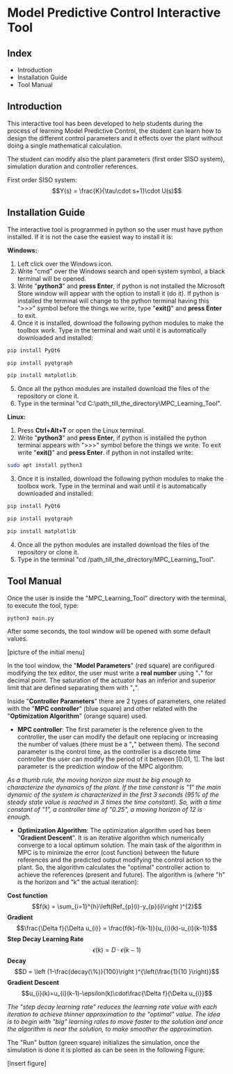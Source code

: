 # Model Predictive Control Interactive Tool
## Index

 - Introduction
 - Installation Guide
 - Tool Manual

## Introduction
This interactive tool has been developed to help students during the process of learning Model Predictive Control, the student can learn how to design the different control parameters and it effects over the plant without doing a single mathematical calculation.

The student can modify also the plant parameters (first order SISO system), simulation duration and controller references.

First order SISO system:
$$Y(s) = \frac{K}{\tau\cdot s+1}\cdot U(s)$$

## Installation Guide
The interactive tool is programmed in python so the user must have python installed. If it is not the case the easiest way to install it is:

**Windows:**

 1. Left click over the Windows icon.
 2. Write "cmd" over the Windows search and open system symbol, a black terminal will be opened.
 3. Write "**python3**" and **press Enter**, if python is not installed the Microsoft Store window will appear with the option to install it (do it). If python is installed the terminal will change to the python terminal having this ">>>" symbol before the things we write, type "**exit()**" and **press Enter** to exit.
 4. Once it is installed, download the following python modules to make the toolbox work. Type in the terminal and wait until it is automatically downloaded and installed:
 ```bash
pip install PyQt6
 ```
  ```bash
pip install pyqtgraph
 ```
  ```bash
pip install matplotlib
 ```
 5. Once all the python modules are installed download the files of the repository or clone it.
 6. Type in the terminal "cd C:\path_till_the_directory\MPC_Learning_Tool".
 
 **Linux:**
 
 1. Press **Ctrl+Alt+T** or open the Linux terminal.
 2. Write "**python3**" and **press Enter**, if python is installed the python terminal appears with ">>>" symbol before the things we write. To exit write "**exit()**" and **press Enter**. if python in not installed write:
   ```bash
sudo apt install python3
 ```
 
 3. Once it is installed, download the following python modules to make the toolbox work. Type in the terminal and wait until it is automatically downloaded and installed:
  ```bash
pip install PyQt6
 ```
  ```bash
pip install pyqtgraph
 ```
  ```bash
pip install matplotlib
 ```
  4. Once all the python modules are installed download the files of the repository or clone it.
  5. Type in the terminal "cd /path_till_the_directory/MPC_Learning_Tool".
 ## Tool Manual
Once the user is inside the "MPC_Learning_Tool" directory with the terminal, to execute the tool, type:
```bash
python3 main.py
```
 After some seconds, the tool window will be opened with some default values.
 
[picture of the initial menu]

In the tool window, the "**Model Parameters**" (red square) are configured modifying the tex editor, the user must write a **real number** using "**.**" for decimal point. The saturation of the actuator has an inferior and superior limit that are defined separating them with "**,**".

Inside "**Controller Parameters**" there are 2 types of parameters, one related with the "**MPC controller**" (blue square) and other related with the "**Optimization Algorithm**" (orange square) used.

 - **MPC controller**: The first parameter is the reference given to the controller, the user can modify the default one replacing or increasing the number of values (there must be a "**,**" between them). The second parameter is the control time, as the controller is a discrete time controller the user can modify the period of it between [0.01, 1]. The last parameter is the prediction window of the MPC algorithm.
 
*As a thumb rule, the moving horizon size must be big enough to characterize the dynamics of the plant. If the time constant is "1" the main dynamic of the system is characterized in the first 3 seconds (95% of the steady state value is reached in 3 times the time constant). So, with a time constant of "1", a controller time of "0.25", a moving horizon of 12 is enough.* 

 - **Optimization Algorithm**: The optimization algorithm used has been "**Gradient Descent**". It is an iterative algorithm which numerically converge to a local optimum solution. The main task of the algorithm in MPC is to minimize the error (cost function) between the future references and the predicted output modifying the control action to the plant. So, the algorithm calculates the "optimal" controller action to achieve the references (present and future). The algorithm is (where "h" is the horizon and "k" the actual iteration):
 
 **Cost function**
 $$f(k) = \sum_{i=1}^{h}\left(Ref_{p}(i)-y_{p}(i)\right )^{2}$$
 **Gradient**
 $$\frac{\Delta f}{\Delta u_{i}} = \frac{f(k)-f(k-1)}{u_{i}(k)-u_{i}(k-1)}$$
 **Step Decay Learning Rate**
 $$\epsilon(k) =D\cdot\epsilon(k-1) $$
 **Decay**
 $$D = \left (1-\frac{decay(\%)}{100}\right )^{\left(\frac{1}{10
 }\right)}$$
 **Gradient Descent**
 $$u_{i}(k)=u_{i}(k-1)-\epsilon(k)\cdot\frac{\Delta f}{\Delta u_{i}}$$
 
 *The "step decay learning rate" reduces the learning rate value with each iteration to achieve thinner approximation to the "optimal" value. The idea is to begin with "big" learning rates to move faster to the solution and once the algorithm is near the solution, to make smoother the approximation.*

The "Run" button (green square) initializes the simulation, once the simulation is done it is plotted as can be seen in the following Figure:

[insert figure]
